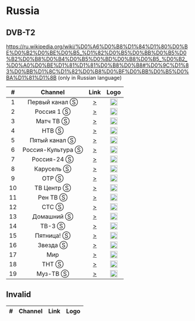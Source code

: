 <h1>Russia</h1>

<h2>DVB-T2</h2>

https://ru.wikipedia.org/wiki/%D0%A6%D0%B8%D1%84%D1%80%D0%BE%D0%B2%D0%BE%D0%B5_%D1%82%D0%B5%D0%BB%D0%B5%D0%B2%D0%B8%D0%B4%D0%B5%D0%BD%D0%B8%D0%B5_%D0%B2_%D0%A0%D0%BE%D1%81%D1%81%D0%B8%D0%B8#%D0%9C%D1%83%D0%BB%D1%8C%D1%82%D0%B8%D0%BF%D0%BB%D0%B5%D0%BA%D1%81%D1%8B (only in Russian language)

| #   | Channel        | Link  | Logo |
|:---:|:--------------:|:-----:|:-----:
| 1   | Первый канал Ⓢ | [>](http://iptv.ktkru.ru:8001/index.m3u8) | <img height="20" src="https://i.imgur.com/1IqCGe9.png"/> |
| 2   | Россия 1 Ⓢ     | [>](http://iptv.ktkru.ru:8002/index.m3u8) | <img height="20" src="https://i.imgur.com/WI6hKez.png"/> |
| 3   | Матч ТВ Ⓢ      | [>](http://iptv.ktkru.ru:8003/index.m3u8) | <img height="20" src="https://i.imgur.com/kFdooR4.png"/> |
| 4   | НТВ Ⓢ          | [>](http://iptv.ktkru.ru:8004/index.m3u8) | <img height="20" src="https://i.imgur.com/DtQX5P2.png"/> |
| 5   | Пятый канал Ⓢ          | [>](http://iptv.ktkru.ru:8005/index.m3u8) | <img height="20" src="https://i.imgur.com/u8Q69D9.png"/> |
| 6   | Россия-Культура Ⓢ          | [>](http://iptv.ktkru.ru:8006/index.m3u8) | <img height="20" src="https://i.imgur.com/S12gaLc.png"/> |
| 7   | Россия-24 Ⓢ    | [>](http://cdnmg.secure.live.rtr-vesti.ru/hls/russia_24/playlist_3.m3u8) | <img height="20" src="https://i.imgur.com/tpqsFzm.png"/> |
| 8   | Карусель Ⓢ    | [>](http://iptv.ktkru.ru:8008/index.m3u8) | <img height="20" src="https://i.imgur.com/4fFMlVq.png"/> |
| 9   | ОТР Ⓢ          | [>](http://iptv.ktkru.ru:8009/index.m3u8) | <img height="20" src="https://i.imgur.com/QyZvT3e.png"/> |
| 10   | ТВ Центр Ⓢ          | [>](http://iptv.ktkru.ru:8010/index.m3u8) | <img height="20" src="https://i.imgur.com/ZP0D6Rd.png"/> |
| 11   | Рен ТВ Ⓢ       | [>](http://iptv.ktkru.ru:8011/index.m3u8) | <img height="20" src="https://i.imgur.com/18TAzYV.png"/> |
| 12   | СТС Ⓢ          | [>](http://iptv.ktkru.ru:8013/index.m3u8) | <img height="20" src="https://i.imgur.com/y9bpqUD.png"/> |
| 13   | Домашний Ⓢ          | [>](http://iptv.ktkru.ru:8014/index.m3u8) | <img height="20" src="https://i.imgur.com/e8wlMIt.png"/> |
| 14   | ТВ-3 Ⓢ          | [>](http://iptv.ktkru.ru:8015/index.m3u8) | <img height="20" src="https://i.imgur.com/kjaxZms.png"/> |
| 15   | Пятница! Ⓢ          | [>](http://iptv.ktkru.ru:8016/index.m3u8) | <img height="20" src="https://i.imgur.com/rS11zVB.png"/> |
| 16   | Звезда Ⓢ          | [>](http://iptv.ktkru.ru:8017/index.m3u8) | <img height="20" src="https://i.imgur.com/c0L0ncA.png"/> |
| 17   | Мир            | [>](http://hls.mirtv.cdnvideo.ru/mirtv-parampublish/mirtv_2500/playlist.m3u8) | <img height="20" src="https://i.imgur.com/L2slsbG.png"/> |
| 18   | ТНТ Ⓢ          | [>](http://iptv.ktkru.ru:8019/index.m3u8) | <img height="20" src="https://i.imgur.com/1WqIPOB.png"/> |
| 19   | Муз-ТВ Ⓢ          | [>](http://iptv.ktkru.ru:8020/index.m3u8) | <img height="20" src="https://i.imgur.com/Ml3qqOF.png"/> |

<h2>Invalid</h2>

| #   | Channel        | Link  | Logo |
|:---:|:--------------:|:-----:|:-----:

